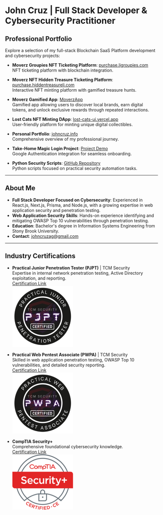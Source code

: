# John Cruz | Full Stack Developer & Cybersecurity Practitioner

## Professional Portfolio

Explore a selection of my full-stack Blockchain SaaS Platform development and cybersecurity projects:

- **Moverz Groupies NFT Ticketing Platform**: [purchase.ligroupies.com](https://purchase.ligroupies.com/)  
  NFT ticketing platform with blockchain integration.

- **Moverz NFT Hidden Treasure Ticketing Platform**: [purchase.hiddentreasureli.com](https://purchase.hiddentreasureli.com/)  
  Interactive NFT minting platform with gamified treasure hunts.

- **Moverz Gamified App**: [MoverzApp](https://www.moverzapp.com/)  
  Gamified app allowing users to discover local brands, earn digital tokens, and unlock exclusive rewards through repeated interactions.
  
- **Lost Cats NFT Minting DApp**: [lost-cats-ui.vercel.app](https://lost-cats-ui.vercel.app/)  
  User-friendly platform for minting unique digital collectibles.

- **Personal Portfolio**: [johncruz.info](https://www.johncruz.info/)  
  Comprehensive overview of my professional journey.

- **Take-Home Magic Login Project**: [Project Demo](https://vercel.com/johncruzaggmailcoms-projects/take-home-debug/7dKJs7RespUj9muNNkCjEfMMRpZw)  
  Google Authentication integration for seamless onboarding.

- **Python Security Scripts**: [GitHub Repository](https://github.com/jocruz/PySecScripts)  
  Python scripts focused on practical security automation tasks.

---

## About Me
- **Full Stack Developer Focused on Cybersecurity**: Experienced in React.js, Next.js, Prisma, and Node.js, with a growing expertise in web application security and penetration testing.
- **Web Application Security Skills**: Hands-on experience identifying and mitigating OWASP Top 10 vulnerabilities through penetration testing.
- **Education**: Bachelor's degree in Information Systems Engineering from Stony Brook University.
- **Contact**: [johncruzag@gmail.com](mailto:johncruzag@gmail.com)

---

## Industry Certifications

- **Practical Junior Penetration Tester (PJPT)** | TCM Security  
  Expertise in internal network penetration testing, Active Directory exploitation, and reporting.  
  [Certification Link](https://certified.tcm-sec.com/006bf430-1660-4ee2-adda-d5cda8608055#gs.hyszjg)  
  <img src="https://raw.githubusercontent.com/jocruz/jocruz/main/Certification%20Badges/PJPT%20TCM%20Cert.png" alt="PJPT TCM Cert" width="200"/>
  
- **Practical Web Pentest Associate (PWPA)** | TCM Security  
  Skilled in web application penetration testing, OWASP Top 10 vulnerabilities, and detailed security reporting.  
  [Certification Link](https://certified.tcm-sec.com/4a803568-86d5-4150-924f-9cc6173eff74?key=a2d2b570e775b4a2f78622e7443351b05e021fcc03edfc9961ad3456ae9a1f8a&record_view=true#acc.D9ydv0fu)  
  <img src="https://raw.githubusercontent.com/jocruz/jocruz/main/Certification%20Badges/PWPA%20TCM%20Cert.png" alt="PWPA TCM Cert" width="200"/>

- **CompTIA Security+**  
  Comprehensive foundational cybersecurity knowledge.  
  [Certification Link](https://www.credly.com/badges/7d06c8d7-ce80-4094-b87d-4ddced0d0bce/public_url)  
  <img src="https://raw.githubusercontent.com/jocruz/jocruz/main/Certification%20Badges/SecurityPlus%20Logo%20Certified%20CE.png" alt="SecurityPlus Certified CE" width="200"/>
